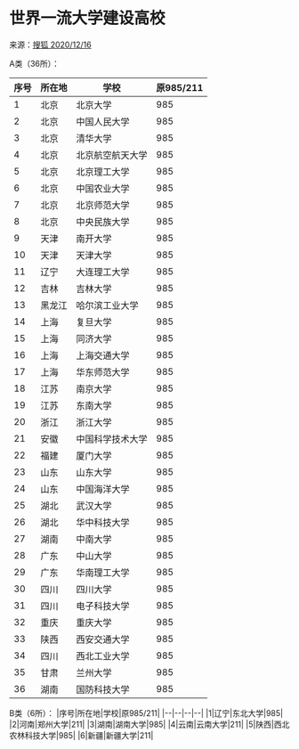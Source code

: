 # 世界一流大学建设高校

来源：[搜狐 2020/12/16](https://www.sohu.com/a/438521518_100089623)

A类（36所）：

|序号|所在地|学校|原985/211|
|--|--|--|--|
|1|北京|北京大学|985|
|2|北京|中国人民大学|985|
|3|北京|清华大学|985|
|4|北京|北京航空航天大学|985|
|5|北京|北京理工大学|985|
|6|北京|中国农业大学|985|
|7|北京|北京师范大学|985|
|8|北京|中央民族大学|985|
|9|天津|南开大学|985|
|10|天津|天津大学|985|
|11|辽宁|大连理工大学|985|
|12|吉林|吉林大学|985|
|13|黑龙江|哈尔滨工业大学|985|
|14|上海|复旦大学|985|
|15|上海|同济大学|985|
|16|上海|上海交通大学|985|
|17|上海|华东师范大学|985|
|18|江苏|南京大学|985|
|19|江苏|东南大学|985|
|20|浙江|浙江大学|985|
|21|安徽|中国科学技术大学|985|
|22|福建|厦门大学|985|
|23|山东|山东大学|985|
|24|山东|中国海洋大学|985|
|25|湖北|武汉大学|985|
|26|湖北|华中科技大学|985|
|27|湖南|中南大学|985|
|28|广东|中山大学|985|
|29|广东|华南理工大学|985|
|30|四川|四川大学|985|
|31|四川|电子科技大学|985|
|32|重庆|重庆大学|985|
|33|陕西|西安交通大学|985|
|34|四川|西北工业大学|985|
|35|甘肃|兰州大学|985|
|36|湖南|国防科技大学|985|

B类（6所）：
|序号|所在地|学校|原985/211|
|--|--|--|--|
|1|辽宁|东北大学|985|
|2|河南|郑州大学|211|
|3|湖南|湖南大学|985|
|4|云南|云南大学|211|
|5|陕西|西北农林科技大学|985|
|6|新疆|新疆大学|211|
